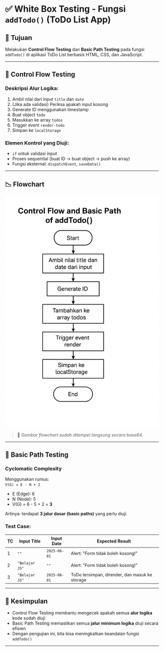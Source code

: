 # ✅ White Box Testing - Fungsi `addTodo()` (ToDo List App)

## 🎯 Tujuan
Melakukan **Control Flow Testing** dan **Basic Path Testing** pada fungsi `addTodo()` di aplikasi ToDo List berbasis HTML, CSS, dan JavaScript.

---

## 🔁 Control Flow Testing

### Deskripsi Alur Logika:

1. Ambil nilai dari input `title` dan `date`
2. (Jika ada validasi) Periksa apakah input kosong
3. Generate ID menggunakan timestamp
4. Buat object `todo`
5. Masukkan ke array `todos`
6. Trigger event `render-todo`
7. Simpan ke `localStorage`

### Elemen Kontrol yang Diuji:
- `if` untuk validasi input
- Proses sequential (buat ID → buat object → push ke array)
- Fungsi eksternal: `dispatchEvent`, `saveData()`

---

## 📉 Flowchart

![Flowchart addTodo](flowchart.png)

> 📝 *Gambar flowchart sudah ditempel langsung secara base64.*

---

## 🧮 Basic Path Testing

### Cyclomatic Complexity
Menggunakan rumus:  
`V(G) = E - N + 2`  
- E (Edge): 6  
- N (Node): 5  
- V(G) = 6 - 5 + 2 = **3**

Artinya: terdapat **3 jalur dasar (basic paths)** yang perlu diuji.

### Test Case:

| TC | Input Title     | Input Date     | Expected Result                                 |
|----|------------------|----------------|--------------------------------------------------|
| 1  | `""`             | `2025-06-01`   | Alert: "Form tidak boleh kosong!"              |
| 2  | `"Belajar JS"`   | `""`           | Alert: "Form tidak boleh kosong!"              |
| 3  | `"Belajar JS"`   | `2025-06-01`   | ToDo tersimpan, dirender, dan masuk ke storage  |

---

## 🧠 Kesimpulan

- Control Flow Testing membantu mengecek apakah semua **alur logika** kode sudah diuji
- Basic Path Testing memastikan semua **jalur minimum logika** diuji secara efisien
- Dengan pengujian ini, kita bisa meningkatkan keandalan fungsi `addTodo()`

---
